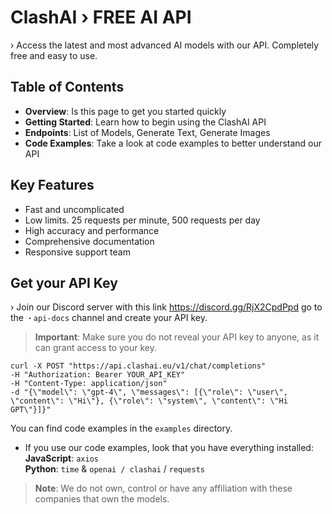 ClashAI › FREE AI API
======
› Access the latest and most advanced AI models with our API. Completely free and easy to use.

Table of Contents
------------
- **Overview**: Is this page to get you started quickly
- **Getting Started**: Learn how to begin using the ClashAI API
- **Endpoints**: List of Models, Generate Text, Generate Images
- **Code Examples**: Take a look at code examples to better understand our API

Key Features
------------
- Fast and uncomplicated
- Low limits. 25 requests per minute, 500 requests per day
- High accuracy and performance
- Comprehensive documentation
- Responsive support team

Get your API Key
------------
› Join our Discord server with this link https://discord.gg/RjX2CpdPpd go to the `・api-docs` channel and create your API key.

> **Important**: Make sure you do not reveal your API key to anyone, as it can grant access to your key.

```
curl -X POST "https://api.clashai.eu/v1/chat/completions" 
-H "Authorization: Bearer YOUR_API_KEY"
-H "Content-Type: application/json" 
-d "{\"model\": \"gpt-4\", \"messages\": [{\"role\": \"user\", \"content\": \"Hi\"}, {\"role\": \"system\", \"content\": \"Hi GPT\"}]}"
```

You can find code examples in the ``examples`` directory.
- If you use our code examples, look that you have everything installed:
**JavaScript**: ``axios``\
**Python**: ``time`` & ``openai / clashai`` / ``requests`` 

> **Note**: We do not own, control or have any affiliation with these companies that own the models.